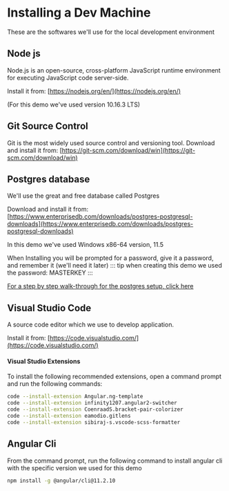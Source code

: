 # Installing a Dev Machine
These are the softwares we'll use for the local development environment

## Node js
Node.js is an open-source, cross-platform JavaScript runtime environment for executing JavaScript code server-side.

Install it from: [https://nodejs.org/en/](https://nodejs.org/en/)

(For this demo we've used version 10.16.3 LTS)

## Git Source Control
Git is the most widely used source control and versioning tool. 
Download and install it from:
[https://git-scm.com/download/win](https://git-scm.com/download/win)

## Postgres database   
We'll use the great and free database called Postgres

Download and install it from:
[https://www.enterprisedb.com/downloads/postgres-postgresql-downloads](https://www.enterprisedb.com/downloads/postgres-postgresql-downloads)

In this demo we've used Windows x86-64 version, 11.5

When Installing you will be prompted for a password, give it a password, and remember it (we'll need it later)
::: tip
 when creating this demo we used the password: MASTERKEY
:::

[For a step by step walk-through for the postgres setup, click here](Additional-info/Install%20Postgres%20Step%20by%20Step/)

## Visual Studio Code 
A source code editor which we use to develop application.

Install it from: [https://code.visualstudio.com/](https://code.visualstudio.com/)

#### Visual Studio Extensions
To install the following recommended extensions, open a command prompt and run the following commands:
```sh
code --install-extension Angular.ng-template
code --install-extension infinity1207.angular2-switcher
code --install-extension CoenraadS.bracket-pair-colorizer
code --install-extension eamodio.gitlens
code --install-extension sibiraj-s.vscode-scss-formatter
```

## Angular Cli
From the command prompt, run the following command to install angular cli with the specific version we used for this demo
```sh
npm install -g @angular/cli@11.2.10
```